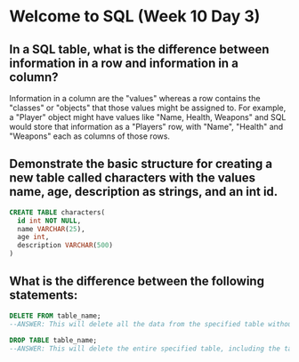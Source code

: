 # Welcome to SQL (Week 10 Day 3)

## In a SQL table, what is the difference between information in a row and information in a column?

Information in a column are the "values" whereas a row contains the "classes" or "objects" that those values might be assigned to. For example, a "Player" object might have values like "Name, Health, Weapons" and SQL would store that information as a "Players" row, with "Name", "Health" and "Weapons" each as columns of those rows.

## Demonstrate the basic structure for creating a new table called characters with the values name, age, description as strings, and an int id.

```sql
CREATE TABLE characters(
  id int NOT NULL,
  name VARCHAR(25),
  age int,
  description VARCHAR(500)
)
```

## What is the difference between the following statements:
```sql
DELETE FROM table_name;
--ANSWER: This will delete all the data from the specified table without destroying the table itself. So the structure remains intact but is empty.

DROP TABLE table_name;
--ANSWER: This will delete the entire specified table, including the table structure itself. You will not be able to reference that table or its columns anymore.
```


